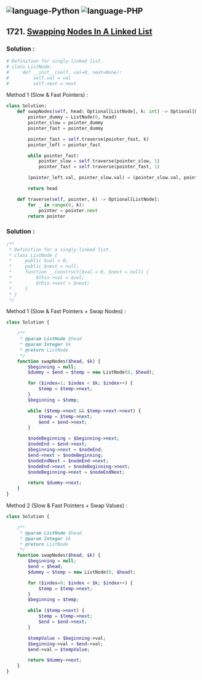 ![language-Python](https://img.shields.io/badge/%20-Python-ffd43b?style=for-the-badge&logo=PYTHON)
![language-PHP](https://img.shields.io/badge/%20-PHP-acb1f9?style=for-the-badge&logo=PHP)
---

## 1721. [Swapping Nodes In A Linked List](https://leetcode.com/problems/swapping-nodes-in-a-linked-list)

### Solution :

```python
# Definition for singly-linked list.
# class ListNode:
#     def __init__(self, val=0, next=None):
#         self.val = val
#         self.next = next
```

Method 1 (Slow & Fast Pointers) :
```python
class Solution:
    def swapNodes(self, head: Optional[ListNode], k: int) -> Optional[ListNode]:
        pointer_dummy = ListNode(0, head)
        pointer_slow = pointer_dummy
        pointer_fast = pointer_dummy

        pointer_fast = self.traverse(pointer_fast, k)
        pointer_left = pointer_fast

        while pointer_fast:
            pointer_slow = self.traverse(pointer_slow, 1)
            pointer_fast = self.traverse(pointer_fast, 1)

        (pointer_left.val, pointer_slow.val) = (pointer_slow.val, pointer_left.val)

        return head

    def traverse(self, pointer, k) -> Optional[ListNode]:
        for _ in range(0, k):
            pointer = pointer.next
        return pointer
```

### Solution :

```php
/**
 * Definition for a singly-linked list.
 * class ListNode {
 *     public $val = 0;
 *     public $next = null;
 *     function __construct($val = 0, $next = null) {
 *         $this->val = $val;
 *         $this->next = $next;
 *     }
 * }
 */
```

Method 1 (Slow & Fast Pointers + Swap Nodes) :
```php
class Solution {

    /**
     * @param ListNode $head
     * @param Integer $k
     * @return ListNode
     */
    function swapNodes($head, $k) {
        $beginning = null;
        $dummy = $end = $temp = new ListNode(0, $head);

        for ($index=1; $index < $k; $index++) {
            $temp = $temp->next;
        }
        $beginning = $temp;

        while ($temp->next && $temp->next->next) {
            $temp = $temp->next;
            $end = $end->next;
        }

        $nodeBeginning = $beginning->next;
        $nodeEnd = $end->next;
        $beginning->next = $nodeEnd;
        $end->next = $nodeBeginning;
        $nodeEndNext = $nodeEnd->next;
        $nodeEnd->next = $nodeBeginning->next;
        $nodeBeginning->next = $nodeEndNext;

        return $dummy->next;
    }
}
```

Method 2 (Slow & Fast Pointers + Swap Values) :
```php
class Solution {

    /**
     * @param ListNode $head
     * @param Integer $k
     * @return ListNode
     */
    function swapNodes($head, $k) {
        $beginning = null;
        $end = $head;
        $dummy = $temp = new ListNode(0, $head);

        for ($index=0; $index < $k; $index++) {
            $temp = $temp->next;
        }
        $beginning = $temp;

        while ($temp->next) {
            $temp = $temp->next;
            $end = $end->next;
        }

        $tempValue = $beginning->val;
        $beginning->val = $end->val;
        $end->val = $tempValue;

        return $dummy->next;
    }
}
```

